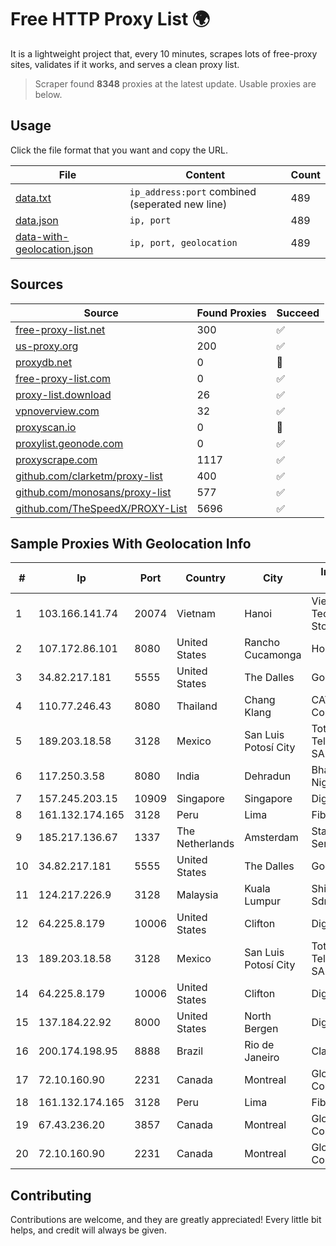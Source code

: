
# Free HTTP Proxy List 🌍

It is a lightweight project that, every 10 minutes, scrapes lots of free-proxy sites, validates if it works, and serves a clean proxy list.


> Scraper found **8348** proxies at the latest update. Usable proxies are below.

## Usage

Click the file format that you want and copy the URL.


|File|Content|Count|
|----|-------|-----|
|[data.txt](https://raw.githubusercontent.com/themiralay/Proxy-List-World/master/data.txt)|`ip_address:port` combined (seperated new line)|489|
|[data.json](https://raw.githubusercontent.com/themiralay/Proxy-List-World/master/data.json)|`ip, port`|489|
|[data-with-geolocation.json](https://raw.githubusercontent.com/themiralay/Proxy-List-World/master/data-with-geolocation.json)|`ip, port, geolocation`|489|

## Sources

|Source|Found Proxies|Succeed|
|------|-------------|-------|
|[free-proxy-list.net](https://free-proxy-list.net)|300|✅|
|[us-proxy.org](https://www.us-proxy.org)|200|✅|
|[proxydb.net](http://proxydb.net)|0|🚫|
|[free-proxy-list.com](https://free-proxy-list.com/?page=&port=&type%5B%5D=http&type%5B%5D=https&up_time=0&search=Search)|0|✅|
|[proxy-list.download](https://www.proxy-list.download/HTTP)|26|✅|
|[vpnoverview.com](https://vpnoverview.com/privacy/anonymous-browsing/free-proxy-servers)|32|✅|
|[proxyscan.io](https://www.proxyscan.io)|0|🚫|
|[proxylist.geonode.com](https://proxylist.geonode.com/api/proxy-list?limit=300&page=1&sort_by=lastChecked&sort_type=desc&protocols=http,https)|0|✅|
|[proxyscrape.com](https://api.proxyscrape.com/v2/?request=displayproxies&protocol=http&timeout=10000&country=all&ssl=all&anonymity=all)|1117|✅|
|[github.com/clarketm/proxy-list](https://raw.githubusercontent.com/clarketm/proxy-list/master/proxy-list-raw.txt)|400|✅|
|[github.com/monosans/proxy-list](https://raw.githubusercontent.com/monosans/proxy-list/main/proxies/http.txt)|577|✅|
|[github.com/TheSpeedX/PROXY-List](https://raw.githubusercontent.com/TheSpeedX/PROXY-List/master/http.txt)|5696|✅|


## Sample Proxies With Geolocation Info

|#|Ip|Port|Country|City|Internet Service Provider|
|-|--|----|-------|----|-------------------------|
|1|103.166.141.74|20074|Vietnam|Hanoi|Viet NAM Cloud Technology Joint Stock Company|
|2|107.172.86.101|8080|United States|Rancho Cucamonga|HostPapa|
|3|34.82.217.181|5555|United States|The Dalles|Google LLC|
|4|110.77.246.43|8080|Thailand|Chang Klang|CAT Telecom Public Company Limited|
|5|189.203.18.58|3128|Mexico|San Luis Potosí City|Total Play Telecomunicaciones SA De CV|
|6|117.250.3.58|8080|India|Dehradun|Bharat Sanchar Nigam Ltd|
|7|157.245.203.15|10909|Singapore|Singapore|DigitalOcean, LLC|
|8|161.132.174.165|3128|Peru|Lima|Fibertel Peru S.A.|
|9|185.217.136.67|1337|The Netherlands|Amsterdam|Stallion Network Services Limited|
|10|34.82.217.181|5555|United States|The Dalles|Google LLC|
|11|124.217.226.9|3128|Malaysia|Kuala Lumpur|Shinjiru Technology Sdn Bhd|
|12|64.225.8.179|10006|United States|Clifton|DigitalOcean, LLC|
|13|189.203.18.58|3128|Mexico|San Luis Potosí City|Total Play Telecomunicaciones SA De CV|
|14|64.225.8.179|10006|United States|Clifton|DigitalOcean, LLC|
|15|137.184.22.92|8000|United States|North Bergen|DigitalOcean, LLC|
|16|200.174.198.95|8888|Brazil|Rio de Janeiro|Claro S.A|
|17|72.10.160.90|2231|Canada|Montreal|GloboTech Communications|
|18|161.132.174.165|3128|Peru|Lima|Fibertel Peru S.A.|
|19|67.43.236.20|3857|Canada|Montreal|GloboTech Communications|
|20|72.10.160.90|2231|Canada|Montreal|GloboTech Communications|



## Contributing

Contributions are welcome, and they are greatly appreciated! Every
little bit helps, and credit will always be given.

